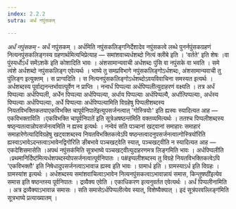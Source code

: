 ```yaml
---
index: 2.2.2
sutra: अर्धं नपुंसकम्

---
```

_अर्धं नपुंसकम्_ - अर्धं नपुंसकम् । अर्धमिति नपुंसकलिङ्गनिर्देशादेव नपुंसकत्वे लब्धे पुनर्नपुंसकग्रहणं नित्यनपुंसकलिङ्गस्य ग्रहणार्थमित्यभिप्रेत्याह — समांशवाच्यर्धशब्दो नित्यं क्लीबे इति । 'वर्तते' इति शेषः ।वा पुंस्यर्धोऽर्धं समेंऽशके॑ इति कोशादिति भावः । अंशसामान्यवाची अर्धशब्दः पुंसि वा नपुंसके वा भवति । समे त्वंशे अर्धशब्दो नपुंसकलिङ्ग एवेत्यर्थः । भाष्ये तु समप्रविभागे नपुंसकलिङ्गोऽर्धशब्दः, अंशसामान्यवाची तु पुंलिङ्ग इत्युक्तम् । स प्राग्वदिति । स नित्यनपुंसकलिङ्गोऽर्धशब्दोऽवयविवाचिना समस्यत इत्यर्थः । अर्धशब्दस्य पूर्वाद्यनन्तर्भावात्पूर्वेण न प्राप्तिः । नन्वर्धं पिप्पल्या अर्धपिप्पलीत्युदाहरणं वक्ष्यति । तत्र अर्धं पिप्पल्याः अर्धपिप्पली, अर्धेन पिप्पल्या अर्धपिप्पल्या, अर्धाय पिप्पल्याः अर्धपिप्पल्यै, अर्धात्पिप्पल्याः, अर्धस्य पिप्पल्याः अर्धपिप्पल्याः, अर्धे पिप्पल्याः अर्धपिप्पल्यामिति विग्रहेषु पिप्पलीशब्दस्य नियतविभक्तिकतयाएकविभक्ति चापूर्वनिपाते॑इत्युपसर्जनत्वात् 'गोस्त्रियोः' इति ह्यस्वः स्यादित्यत आह — एकविभक्ताविति ।एकविभक्ति चापूर्वनिपाते॑ इति सूत्रेअषष्ठन्त॑मिति वक्तव्यमित्यर्थः । ततश्च पिप्पलीशब्दस्य षष्ठ्न्यतत्वान्नोपसर्जनत्वमिति न ह्यस्व इत्यर्थः । नन्वेवं सति पञ्चानां खट्वानां समाहारः समाहारं समाहारेणेत्यादिविग्रहेषु खट्वाशब्दस्य नियतविभक्तिकत्वेऽपि षष्ठन्तत्वादनुपसर्जनत्वात्गोस्त्रियो॑रिति ह्यस्वाऽभावेऽदन्तत्वाऽभावेनद्विगो॑रिति ङीबभावे पञ्चखट्वेति स्यात्, पञ्चखट्वीति न स्यादित्यत आह — एकदेशिसमासेति ।अपथं नपुंसक॑मिति सूत्रभाष्ये पञ्चखट्वीत्युदाहरणमत्र लिङ्गमिति भावः । अर्धपिप्पलीति ।प्रथमानिर्दिष्ट॑मित्यर्धशपब्दस्योपसर्जनत्वात्पूर्वनिपातः । प#इप्पलीशब्दस्य तु विग्रहे नियतविभक्तिकत्वेऽपि 'एकविभक्तौ' इति निषेधादुपसर्जनत्वाऽभावान्न ह्यस्व इति भावः । ग्रामार्ध इति । ग्रामस्याऽर्ध इति विग्रहः । ग्रामस्यांश इत्यर्थः । अर्धशब्दस्य समांशवाचित्वाऽभावेन नित्यनपुंसकत्वाऽभावान्नायं समास, किन्तुषष्ठी॑इत्येव समास इति षष्ठन्तस्य पूर्वनिपातः । द्रव्यैक्य एवेति । एकाधिकरण इत्यनुवर्तत एवेत्यर्थः । अर्धं पिप्पलीनामिति । अत्र द्रव्यैक्याऽभावान्न समासः । सति समासेऽर्धपिप्पलीत्येव स्यात्, विशेष्यैक्यात् । इदं सूत्रंपरवल्लिङ्ग॑मिति सूत्रभाष्ये प्रत्याख्यातम् । 